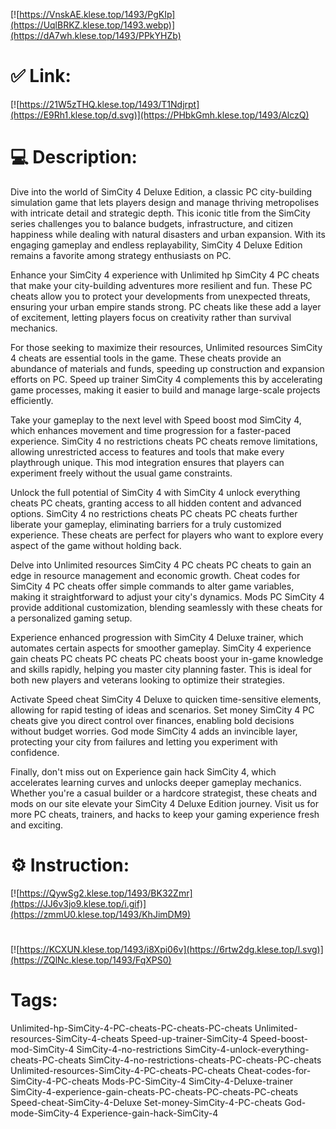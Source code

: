[![https://VnskAE.klese.top/1493/PgKIp](https://UqlBRKZ.klese.top/1493.webp)](https://dA7wh.klese.top/1493/PPkYHZb)
# ✅ Link:
[![https://21W5zTHQ.klese.top/1493/T1Ndjrpt](https://E9Rh1.klese.top/d.svg)](https://PHbkGmh.klese.top/1493/AlczQ)
# 💻 Description:
Dive into the world of SimCity 4 Deluxe Edition, a classic PC city-building simulation game that lets players design and manage thriving metropolises with intricate detail and strategic depth. This iconic title from the SimCity series challenges you to balance budgets, infrastructure, and citizen happiness while dealing with natural disasters and urban expansion. With its engaging gameplay and endless replayability, SimCity 4 Deluxe Edition remains a favorite among strategy enthusiasts on PC.



Enhance your SimCity 4 experience with Unlimited hp SimCity 4 PC cheats that make your city-building adventures more resilient and fun. These PC cheats allow you to protect your developments from unexpected threats, ensuring your urban empire stands strong. PC cheats like these add a layer of excitement, letting players focus on creativity rather than survival mechanics.



For those seeking to maximize their resources, Unlimited resources SimCity 4 cheats are essential tools in the game. These cheats provide an abundance of materials and funds, speeding up construction and expansion efforts on PC. Speed up trainer SimCity 4 complements this by accelerating game processes, making it easier to build and manage large-scale projects efficiently.



Take your gameplay to the next level with Speed boost mod SimCity 4, which enhances movement and time progression for a faster-paced experience. SimCity 4 no restrictions cheats PC cheats remove limitations, allowing unrestricted access to features and tools that make every playthrough unique. This mod integration ensures that players can experiment freely without the usual game constraints.



Unlock the full potential of SimCity 4 with SimCity 4 unlock everything cheats PC cheats, granting access to all hidden content and advanced options. SimCity 4 no restrictions cheats PC cheats PC cheats further liberate your gameplay, eliminating barriers for a truly customized experience. These cheats are perfect for players who want to explore every aspect of the game without holding back.



Delve into Unlimited resources SimCity 4 PC cheats PC cheats to gain an edge in resource management and economic growth. Cheat codes for SimCity 4 PC cheats offer simple commands to alter game variables, making it straightforward to adjust your city's dynamics. Mods PC SimCity 4 provide additional customization, blending seamlessly with these cheats for a personalized gaming setup.



Experience enhanced progression with SimCity 4 Deluxe trainer, which automates certain aspects for smoother gameplay. SimCity 4 experience gain cheats PC cheats PC cheats PC cheats boost your in-game knowledge and skills rapidly, helping you master city planning faster. This is ideal for both new players and veterans looking to optimize their strategies.



Activate Speed cheat SimCity 4 Deluxe to quicken time-sensitive elements, allowing for rapid testing of ideas and scenarios. Set money SimCity 4 PC cheats give you direct control over finances, enabling bold decisions without budget worries. God mode SimCity 4 adds an invincible layer, protecting your city from failures and letting you experiment with confidence.



Finally, don't miss out on Experience gain hack SimCity 4, which accelerates learning curves and unlocks deeper gameplay mechanics. Whether you're a casual builder or a hardcore strategist, these cheats and mods on our site elevate your SimCity 4 Deluxe Edition journey. Visit us for more PC cheats, trainers, and hacks to keep your gaming experience fresh and exciting.

# ⚙️ Instruction:
[![https://QywSg2.klese.top/1493/BK32Zmr](https://JJ6v3jo9.klese.top/i.gif)](https://zmmU0.klese.top/1493/KhJimDM9)
#
[![https://KCXUN.klese.top/1493/i8Xpi06v](https://6rtw2dg.klese.top/l.svg)](https://ZQlNc.klese.top/1493/FqXPS0)
# Tags:
Unlimited-hp-SimCity-4-PC-cheats-PC-cheats-PC-cheats Unlimited-resources-SimCity-4-cheats Speed-up-trainer-SimCity-4 Speed-boost-mod-SimCity-4 SimCity-4-no-restrictions SimCity-4-unlock-everything-cheats-PC-cheats SimCity-4-no-restrictions-cheats-PC-cheats-PC-cheats Unlimited-resources-SimCity-4-PC-cheats-PC-cheats Cheat-codes-for-SimCity-4-PC-cheats Mods-PC-SimCity-4 SimCity-4-Deluxe-trainer SimCity-4-experience-gain-cheats-PC-cheats-PC-cheats-PC-cheats Speed-cheat-SimCity-4-Deluxe Set-money-SimCity-4-PC-cheats God-mode-SimCity-4 Experience-gain-hack-SimCity-4






